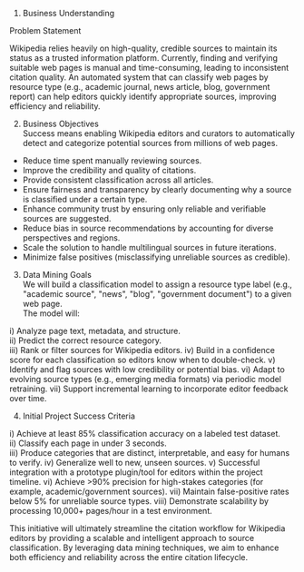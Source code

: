 1. Business Understanding  

Problem Statement 

Wikipedia relies heavily on high-quality, credible sources to maintain its status as a trusted information platform. Currently, finding and verifying suitable web pages is manual and time-consuming, leading to inconsistent citation quality. An automated system that can classify web pages by resource type (e.g., academic journal, news article, blog, government report) can help editors quickly identify appropriate sources, improving efficiency and reliability.  

2. Business Objectives  
Success means enabling Wikipedia editors and curators to automatically detect and categorize potential sources from millions of web pages.  

- Reduce time spent manually reviewing sources.  
- Improve the credibility and quality of citations.  
- Provide consistent classification across all articles.  
- Ensure fairness and transparency by clearly documenting why a source is classified under a certain type.  
- Enhance community trust by ensuring only reliable and verifiable sources are suggested.  
- Reduce bias in source recommendations by accounting for diverse perspectives and regions.  
- Scale the solution to handle multilingual sources in future iterations.
- Minimize false positives (misclassifying unreliable sources as credible).

3. Data Mining Goals  
We will build a classification model to assign a resource type label (e.g., "academic source", "news", "blog", "government document") to a given web page.  
The model will:  

i) Analyze page text, metadata, and structure.  
ii) Predict the correct resource category.  
iii) Rank or filter sources for Wikipedia editors.
iv) Build in a confidence score for each classification so editors know when to double-check.
v) Identify and flag sources with low credibility or potential bias.
vi) Adapt to evolving source types (e.g., emerging media formats) via periodic model retraining.
vii) Support incremental learning to incorporate editor feedback over time.

4. Initial Project Success Criteria  

i) Achieve at least 85% classification accuracy on a labeled test dataset.  
ii) Classify each page in under 3 seconds.  
iii) Produce categories that are distinct, interpretable, and easy for humans to verify.
iv) Generalize well to new, unseen sources.
v) Successful integration with a prototype plugin/tool for editors within the project timeline.
vi) Achieve >90% precision for high-stakes categories (for example, academic/government sources).
vii) Maintain false-positive rates below 5% for unreliable source types.
viii) Demonstrate scalability by processing 10,000+ pages/hour in a test environment.  

This initiative will ultimately streamline the citation workflow for Wikipedia editors by providing a scalable and intelligent approach to source classification. By leveraging data mining techniques, we aim to enhance both efficiency and reliability across the entire citation lifecycle.